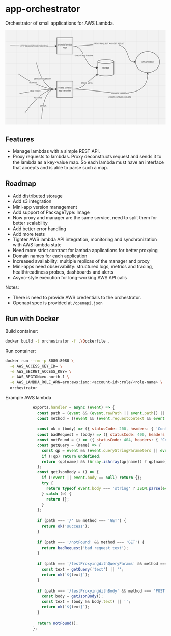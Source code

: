 # app-orchestrator

Orchestrator of small applications for AWS Lambda.

![Scheme](scheme.png)

## Features
- Manage lambdas with a simple REST API. 
- Proxy requests to lambdas. Proxy deconstructs request and sends it to the lambda as a key-value map. So each lambda must have an interface that accepts and is able to parse such a map.

## Roadmap
- Add distributed storage
- Add s3 integration
- Mini-app version management
- Add support of PackageType: Image
- Now proxy and manager are the same service, need to split them for better scalability
- Add better error handling
- Add more tests
- Tighter AWS lambda API integration, monitoring and synchronization with AWS lambda state
- Need more strict contract for lambda applications for better proxying
- Domain names for each application
- Increased availability: multiple replicas of the manager and proxy
- Mini-apps need observability: structured logs, metrics and tracing, health/readiness probes, dashboards and alerts
- Async-style execution for long-working AWS API calls

Notes:
- There is need to provide AWS credentials to the orchestrator.
- Openapi spec is provided at `/openapi.json`

## Run with Docker

Build container:
```bash
docker build -t orchestrator -f .\Dockerfile .
```

Run container:
```bash
docker run --rm -p 8080:8080 \
  -e AWS_ACCESS_KEY_ID= \
  -e AWS_SECRET_ACCESS_KEY= \
  -e AWS_REGION=eu-north-1 \
  -e AWS_LAMBDA_ROLE_ARN=arn:aws:iam::<account-id>:role/<role-name> \
  orchestrator
```

Example AWS lambda
```js
            exports.handler = async (event) => {
              const path = (event && (event.rawPath || event.path)) || '/';
              const method = ((event && (event.requestContext && event.requestContext.http && event.requestContext.http.method)) || event.httpMethod || 'GET').toUpperCase();

              const ok = (body) => ({ statusCode: 200, headers: { 'Content-Type': 'text/plain' }, body: String(body ?? '') });
              const badRequest = (body) => ({ statusCode: 400, headers: { 'Content-Type': 'text/plain' }, body: String(body ?? '') });
              const notFound = () => ({ statusCode: 404, headers: { 'Content-Type': 'text/plain' }, body: 'Not Found' });
              const getQuery = (name) => {
                const qp = event && (event.queryStringParameters || event.multiValueQueryStringParameters);
                if (!qp) return undefined;
                return (qp[name] && (Array.isArray(qp[name]) ? qp[name][0] : qp[name])) || undefined;
              };
              const getJsonBody = () => {
                if (!event || event.body == null) return {};
                try {
                  return typeof event.body === 'string' ? JSON.parse(event.body) : event.body;
                } catch (e) {
                  return {};
                }
              };
              
              if (path === '/' && method === 'GET') {
                return ok('success');
              }
              
              if (path === '/notFound' && method === 'GET') {
                return badRequest('bad request text');
              }
              
              if (path === '/testProxyingWithQueryParams' && method === 'GET') {
                const text = getQuery('text') || '';
                return ok(`${text}`);
              }
              
              if (path === '/testProxyingWithBody' && method === 'POST') {
                const body = getJsonBody();
                const text = (body && body.text) || '';
                return ok(`${text}`);
              }
              
              return notFound();
            };
```